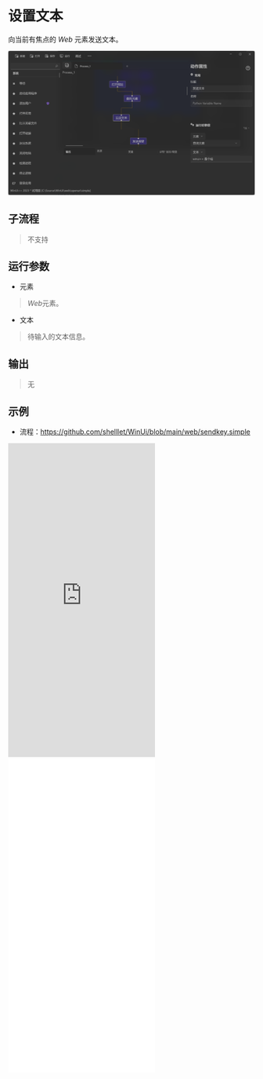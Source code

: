 # 设置文本 
向当前有焦点的 *Web* 元素发送文本。

![WebElementSendText](./images/03.png ':size=90%')

## 子流程
> 不支持


## 运行参数

* 元素
>   *Web*元素。
* 文本
> 待输入的文本信息。


## 输出

> 无   


## 示例

* 流程：https://github.com/shelllet/WinUi/blob/main/web/sendkey.simple


<iframe type="text/html" height="640px" src="https://www.youtube.com/embed/HzR6qxJ7Ljw" frameborder="0"></iframe>

<iframe src="//player.bilibili.com/player.html?bvid=BV1N1421X7gU&page=1&autoplay=0" height='640px' scrolling="no" frameborder="no" framespacing="0" allowfullscreen="true"></iframe>